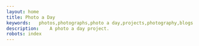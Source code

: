 ```yaml
---
layout: home
title: Photo a Day
keywords:	photos,photographs,photo a day,projects,photography,blogs
description:	A photo a day project.
robots:	index
---
```

